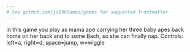 ```yaml
---
# See github.com/js13kGames/games for supported frontmatter
---
```

in this game you play as mama ape carrying her three baby apes back home on her back and to some Bach, so she can finally nap. 
Controls: 
left=a, right=d, space=jump, w=wiggle